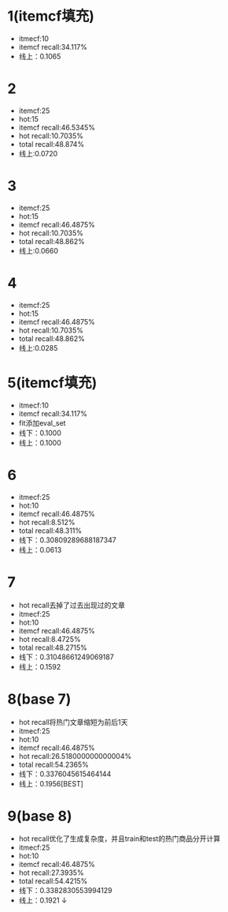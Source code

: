 # 1(itemcf填充)
- itmecf:10
- itemcf recall:34.117%
- 线上：0.1065

# 2
- itemcf:25
- hot:15
- itemcf recall:46.5345%
- hot recall:10.7035%
- total recall:48.874%
- 线上:0.0720

# 3
- itemcf:25
- hot:15
- itemcf recall:46.4875%
- hot recall:10.7035%
- total recall:48.862%
- 线上:0.0660

# 4
- itemcf:25
- hot:15
- itemcf recall:46.4875%
- hot recall:10.7035%
- total recall:48.862%
- 线上:0.0285

# 5(itemcf填充)
- itmecf:10
- itemcf recall:34.117%
- fit添加eval_set
- 线下：0.1000
- 线上：0.1000

# 6
- itmecf:25
- hot:10
- itemcf recall:46.4875%
- hot recall:8.512%
- total recall:48.311%
- 线下：0.30809289688187347
- 线上：0.0613

# 7
- hot recall去掉了过去出现过的文章
- itmecf:25
- hot:10
- itemcf recall:46.4875%
- hot recall:8.4725%
- total recall:48.2715%
- 线下：0.31048661249069187
- 线上：0.1592

# 8(base 7)
- hot recall将热门文章缩短为前后1天
- itmecf:25
- hot:10
- itemcf recall:46.4875%
- hot recall:26.518000000000004%
- total recall:54.2365%
- 线下：0.3376045615464144
- 线上：0.1956[BEST]

# 9(base 8)
- hot recall优化了生成复杂度，并且train和test的热门商品分开计算
- itmecf:25
- hot:10
- itemcf recall:46.4875%
- hot recall:27.3935%
- total recall:54.4215%
- 线下：0.3382830553994129
- 线上：0.1921 ↓
